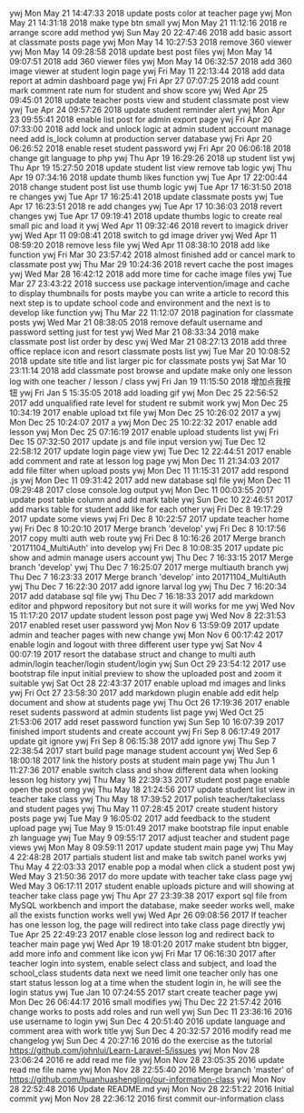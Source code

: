 ywj Mon May 21 14:47:33 2018    update posts color at teacher page
ywj Mon May 21 14:31:18 2018    make type btn small
ywj Mon May 21 11:12:16 2018    re arrange score add method
ywj Sun May 20 22:47:46 2018    add basic assort at classmate posts page
ywj Mon May 14 10:27:53 2018    remove 360 viewer
ywj Mon May 14 09:28:58 2018    update best post files
ywj Mon May 14 09:07:51 2018    add 360 viewer files
ywj Mon May 14 06:32:57 2018    add 360 image viewer at student login page
ywj Fri May 11 22:13:44 2018    add data report at admin dashboard page
ywj Fri Apr 27 07:07:25 2018    add count mark comment rate num for student and show score
ywj Wed Apr 25 09:45:01 2018    update teacher posts view and student classmate post view
ywj Tue Apr 24 09:57:26 2018    update student reminder alert
ywj Mon Apr 23 09:55:41 2018    enable list post for admin export page
ywj Fri Apr 20 07:33:00 2018    add lock and unlock logic at admin student account manage need add is_lock column at production server database
ywj Fri Apr 20 06:26:52 2018    enable reset student password
ywj Fri Apr 20 06:06:18 2018    change git language to php
ywj Thu Apr 19 16:29:26 2018    up student list
ywj Thu Apr 19 15:27:50 2018    update student list view remove tab logic
ywj Thu Apr 19 07:34:16 2018    update thumb likes function
ywj Tue Apr 17 22:00:44 2018    change student post list use thumb logic
ywj Tue Apr 17 16:31:50 2018    re changes
ywj Tue Apr 17 16:25:41 2018    update classmate posts
ywj Tue Apr 17 16:23:51 2018    re add changes
ywj Tue Apr 17 10:36:03 2018    revert changes
ywj Tue Apr 17 09:19:41 2018    update thumbs logic to create real small pic and load it
ywj Wed Apr 11 09:32:46 2018    revert to imagick driver
ywj Wed Apr 11 09:08:41 2018    switch to gd image driver
ywj Wed Apr 11 08:59:20 2018    remove less file
ywj Wed Apr 11 08:38:10 2018    add like function
ywj Fri Mar 30 23:57:42 2018    almost finished add or cancel mark to classmate post
ywj Thu Mar 29 10:24:36 2018    revert cache the post images
ywj Wed Mar 28 16:42:12 2018    add more time for cache image files
ywj Tue Mar 27 23:43:22 2018    success use package intervention/image and cache to display thumbnails for posts maybe you can write a article to record this next step is to update school code and environment and the next is to develop like function
ywj Thu Mar 22 11:12:07 2018    pagination for classmate posts
ywj Wed Mar 21 08:38:05 2018    remove default username and password setting just for test
ywj Wed Mar 21 08:33:34 2018    make classmate post list order by desc
ywj Wed Mar 21 08:27:13 2018    add three office replace icon and resort classmate posts list
ywj Tue Mar 20 10:08:52 2018    update site title and list larger pic for classmate posts
ywj Sat Mar 10 23:11:14 2018    add classmate post browse and update make only one lesson log with one teacher / lesson / class
ywj Fri Jan 19 11:15:50 2018    增加点我按钮
ywj Fri Jan 5 15:35:05 2018 add loading gif
ywj Mon Dec 25 22:56:52 2017    add unqualified  rate level for student re submit work
ywj Mon Dec 25 10:34:19 2017    enable upload txt file
ywj Mon Dec 25 10:26:02 2017    a
ywj Mon Dec 25 10:24:07 2017    a
ywj Mon Dec 25 10:22:32 2017    enable add lesson
ywj Mon Dec 25 07:16:19 2017    enable upload students list
ywj Fri Dec 15 07:32:50 2017    update js and file input version
ywj Tue Dec 12 22:58:12 2017    update login page view
ywj Tue Dec 12 22:44:51 2017    enable add comment and rate at lesson log page
ywj Mon Dec 11 21:34:03 2017    add file filter when upload posts
ywj Mon Dec 11 11:15:31 2017    add respond .js
ywj Mon Dec 11 09:31:42 2017    add new database sql file
ywj Mon Dec 11 09:29:48 2017    close console.log output
ywj Mon Dec 11 00:03:55 2017    update post table column and add mark table
ywj Sun Dec 10 22:46:51 2017    add marks table for student add like for each other
ywj Fri Dec 8 19:17:29 2017 update some views
ywj Fri Dec 8 10:22:57 2017 update teacher home
ywj Fri Dec 8 10:20:10 2017 Merge branch 'develop'
ywj Fri Dec 8 10:17:56 2017 copy multi auth web route
ywj Fri Dec 8 10:16:26 2017 Merge branch '20171104_MultiAuth' into develop
ywj Fri Dec 8 10:08:35 2017 update pic show and admin manage users account
ywj Thu Dec 7 16:33:15 2017 Merge branch 'develop'
ywj Thu Dec 7 16:25:07 2017 merge multiauth branch
ywj Thu Dec 7 16:23:33 2017 Merge branch 'develop' into 20171104_MultiAuth
ywj Thu Dec 7 16:22:30 2017 add ignore larval log
ywj Thu Dec 7 16:20:34 2017 add database sql file
ywj Thu Dec 7 16:18:33 2017 add markdown editor and phpword repository but not sure it will works for me
ywj Wed Nov 15 11:17:20 2017    update student lesson post page
ywj Wed Nov 8 22:31:53 2017 enabled reset user password
ywj Mon Nov 6 13:59:09 2017 update admin and teacher pages with new change
ywj Mon Nov 6 00:17:42 2017 enable login and logout with three different user type
ywj Sat Nov 4 00:07:19 2017 resort the database struct and change to multi auth admin/login  teacher/login student/login
ywj Sun Oct 29 23:54:12 2017    use bootstrap file input initial preview to show the uploaded post and zoom it suitable
ywj Sat Oct 28 22:43:37 2017    enable upload md images and links
ywj Fri Oct 27 23:58:30 2017    add markdown plugin enable add edit help document and show at students page
ywj Thu Oct 26 17:19:36 2017    enable reset sudents password at admin students list page
ywj Wed Oct 25 21:53:06 2017    add reset password function
ywj Sun Sep 10 16:07:39 2017    finished import students and create account
ywj Fri Sep 8 06:17:49 2017 update git ignore
ywj Fri Sep 8 06:15:38 2017 add ignore
ywj Thu Sep 7 22:38:54 2017 start build page manage student account
ywj Wed Sep 6 18:00:18 2017 link the history posts at student main page
ywj Thu Jun 1 11:27:36 2017 enable switch class and show different data when looking lesson log history
ywj Thu May 18 22:39:33 2017    student post page enable open the post omg
ywj Thu May 18 21:24:56 2017    update student list view in teacher take class
ywj Thu May 18 17:39:52 2017    polish teacher/takeclass and student pages
ywj Thu May 11 07:28:45 2017    create student history posts page
ywj Tue May 9 16:05:02 2017 add feedback to the student upload page
ywj Tue May 9 15:01:49 2017 make bootstrap file input enable zh language
ywj Tue May 9 09:55:17 2017 adjust teacher and student page views
ywj Mon May 8 09:59:11 2017 update student main page
ywj Thu May 4 22:48:28 2017 partials student list and make tab switch panel works
ywj Thu May 4 22:03:33 2017 enable pop a modal when click a student post
ywj Wed May 3 21:50:36 2017 do more update with teacher take class page
ywj Wed May 3 06:17:11 2017 student enable uploads picture and will showing at teacher take class page
ywj Thu Apr 27 23:39:38 2017    export sql file from MySQL workbench and import the database, make seeder works well, make all the exists function works well
ywj Wed Apr 26 09:08:56 2017    If teacher has one lesson log, the page will redirect into take class page directly
ywj Tue Apr 25 22:49:23 2017    enable close lesson log and redirect back to teacher main page
ywj Wed Apr 19 18:01:20 2017    make student btn bigger, add more info and comment like icon
ywj Fri Mar 17 06:16:30 2017    after teacher login into system, enable select class and subject, and load the school_class students data next we need limit one teacher only has one start status lesson log at a time when the student login in, he will see the login status
ywj Tue Jan 10 07:24:55 2017    start create teacher page
ywj Mon Dec 26 06:44:17 2016    small modifies
ywj Thu Dec 22 21:57:42 2016    change works to posts add roles and run well
ywj Sun Dec 11 23:36:16 2016    use username to login
ywj Sun Dec 4 20:51:40 2016 update language and comment area with work title
ywj Sun Dec 4 20:32:57 2016 modify read me changelog
ywj Sun Dec 4 20:27:16 2016 do the exercise as the tutorial https://github.com/johnlui/Learn-Laravel-5/issues
ywj Mon Nov 28 23:06:24 2016    re add read me file
ywj Mon Nov 28 23:05:35 2016    update read me file name
ywj Mon Nov 28 22:55:40 2016    Merge branch 'master' of https://github.com/huanhuashengling/our-information-class
ywj  Mon Nov 28 22:52:48 2016    Update README.md
ywj  Mon Nov 28 22:51:22 2016    Initial commit
ywj Mon Nov 28 22:36:12 2016    first commit our-information class